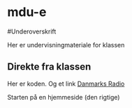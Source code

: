 # mdu-e

#Underoverskrift

Her er undervisningmateriale for klassen

## Direkte fra klassen

Her er koden. Og et link [Danmarks Radio](https://www.dr.dk)

Starten på en hjemmeside (den rigtige)

